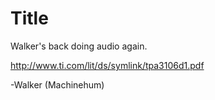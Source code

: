 Title
=========

Walker's back doing audio again.

http://www.ti.com/lit/ds/symlink/tpa3106d1.pdf

-Walker (Machinehum)
